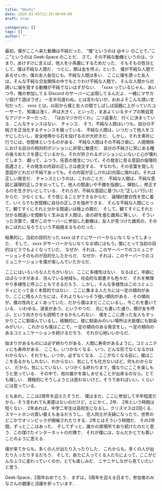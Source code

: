 ```yaml
---
title: "Unchi"
date: 2020-03-03T22:19:40+09:00
draft: true

categories: []
tags: []
author: ""
---
```


最初，僕がここへ来た動機は不純だった．
”僕”というのは @キシ のことで，”ここ”というのは Geek-Space のことだ．
さて，その不純な動機というのは，つまり，あけすけに言えば，他人を小馬鹿にするためだった．
そもそもの性分として，僕は不純な人間だ．
つとに，類は友を呼ぶ，という．
僕が不純な人間であるせいか，僕の友人各位にも，不純な人間は多い．
ここに僕を誘った友人は，そんな不純な交友関係の中でもとりわけ不純な人間で，
そんな人間からの誘いに端を発する動機が不純でないはずがない．
「xxxx っているじゃん．あいつ今，俺の参加してる Discord のサーバーに出現してるんだよ．一緒にマサカリ投げて遊ぼうぜ」
一言半句違わぬ，とは言わないが，おおよそこんな誘い文句だった．
xxxx とは，以前から僕と友人の間でしばしば話題に上がっていたユーザーで，
知識は浅く，声は大きく，といった，まあよくいるタイプの無自覚なアジテーターだった．
「ほおマジか行くわ」
二つ返事だ．行くに決まっている．こんなチャンスはない．
チャンス．
そう，不純な人間はいつも，自分の不純さを正当化するチャンスを窺っている．
不純な人間は，いつだって他人をコケにしたいし，安全地帯から石を投げるのが大好きだ．
しかし，それを素朴に行うには，世間体というものがある．
不純な人間はその不純さ故に，人間関係における自分の相対的ポジションに非常に敏感だ．
自分の不純さに常にある種の後ろめたさを感じているから，それが許されるポジションにいないと心が壊れてしまう．
翻って，ふつう，任意の発言について，その発言に至る意図の倫理的高邁さと，その発言の内容の正しさは直交する．
すなわち，その言葉を発した意図がどれだけ不純であっても，その内容が正しければ(内容に限れば)，それは正しい発言だ．
チャンスというのは，これのことだ．
不純な人間は，不純な意図と論理的正しさを以ってして，他人の間違いや不備を指摘し，弾劾し，修正するのを生きがいとしている．
それらが，不純な意図に基づいた”正しい”行いだからだ．少なくとも，そう信じることができるからだ．
論理的整合性を笠に着て，いくらでも世間様に自分の正しさを強弁できる．
そんな不純な人間にとって，観てすぐにそれと分かる間違いは極上の餌だ．
そして，観てすぐにそれと分かる間違いを間断なく生み出す人間は，金の卵を産む雌鳥に等しい．
そういった次第で，僕がこのサーバーに参加した動機は，友人が見つけた雌鳥の，そのおこぼれに与ろうという不純極まるものだった．

結果的に，当初の目的だった xxxx はすぐにサーバーからいなくなってしまった．
そして， xxxx がサーバーからいなくなる頃にはもう，僕にとって当初の目的はどうでもよくなっていた．
なぜか．それは，このサーバーでのコミュニケーションそのものが目的化したからだ．
なぜか．それは，このサーバーでのコミュニケーションを僕が楽しんでいたからだ．

ここにはいろいろな人たちがいない．ここに多様性はない．
なるほど，年齢にはばらつきがある．住んでいる地域も，社会的な肩書きも色々だ．
それを無理やり多様性と呼ぶこともできるだろう．
しかし，そんな多様性はこのコミュニティにとって全く本質的ではない．
ここに集まる人たちには一定の傾向があり，ここに残る人たちには，それよりもいっそう強い傾向がある．
その傾向が，僕の性向とよくあっていた．だから僕はまだここにいるし，今これを書いている．
いわゆる，波長があう，というやつだ．
先にも書いた通り，類が友を呼ぶ，という向きからも説明できるかもしれない．
僕をここに誘った友人もすっかりここに馴染んでいるし，経験的に，彼に馴染みのいい場所は大抵僕にも馴染みがいい．
これからも僕はここで，一定の傾向のある発言をし，一定の傾向のあるコミュニケーションを続けるだろう．
それが心地いいからだ．

始まりがあるものには必ず終わりがある．人間に寿命があるように，コミュニティにも寿命がある．
ここも，いつかなくなる．いつ，どんな形でなくなるかはわからない．それでも，いつか，必ずなくなる．
ここがなくなる前に，僕はここを去るかもしれない．わからない．気にしても仕方ないほど，何もわからない．
だから，気にしていない．いつかくる終わりまで，僕なりにここを楽しもうと思っている．
その中で，他の誰かを楽しませることが出来るのなら，とても嬉しい．
積極的にそうしようとは思わないけど，そうであればいい，くらいには思っている．

ともあれ，ここは2周年を迎えたそうだ．
僕はまだ，ここに参加して半年程度だから，そう言われても実感はないのだけど，とにかく，2年．
2年という時間は短くない．
2年あれば，中学二年生は高校生になるし，クリスマスは2回くる．スマートホンの買い替えもあるだろうし，
恋人同士が夫婦になったり，世界のどこかでオリンピックが開催されたりする．2年とはそういう時間だ．
その2年間，ずっとここはあった．
そしてずっと，誰かの居場所であり続けたのだと思う．この煤けたインターネットの片隅で．
それが僕には，なんだかとても尊いことのように思える．

僕が来てからも，多くの人が出たり入ったりした．
これからも，多くの人が出たり入ったりするだろう．
そして，新たに入ってくる人たちによって，ここがどんなふうに変わっていくのか，とても楽しみだ．
ニヤニヤしながら見ていたいと思う．

Geek-Space，2周年おめでとう．
まずは，3周年を迎える日まで，参加者のみなさんの健康と活躍を祈っています．